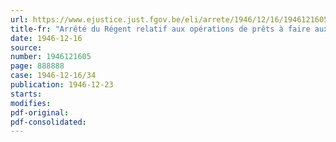 ```yaml
---
url: https://www.ejustice.just.fgov.be/eli/arrete/1946/12/16/1946121605/justel
title-fr: "Arrêté du Régent relatif aux opérations de prêts à faire aux invalides de la guerre par l'Oeuvre nationale des invalides de la guerre"
date: 1946-12-16
source:
number: 1946121605
page: 888888
case: 1946-12-16/34
publication: 1946-12-23
starts:
modifies:
pdf-original:
pdf-consolidated:
---
```



